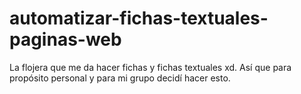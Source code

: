 # automatizar-fichas-textuales-paginas-web
La flojera que me da hacer fichas y fichas textuales xd. Así que para propósito personal y para mi grupo decidí hacer esto.
